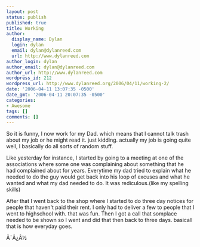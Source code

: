 ```yaml
---
layout: post
status: publish
published: true
title: Working
author:
  display_name: Dylan
  login: dylan
  email: dylan@dylanreed.com
  url: http://www.dylanreed.com
author_login: dylan
author_email: dylan@dylanreed.com
author_url: http://www.dylanreed.com
wordpress_id: 212
wordpress_url: http://www.dylanreed.org/2006/04/11/working-2/
date: '2006-04-11 13:07:35 -0500'
date_gmt: '2006-04-11 20:07:35 -0500'
categories:
- Awesome
tags: []
comments: []
---
```

<p>So it is funny, I now work for my Dad. which means that I cannot talk trash about my job or he might read it. just kidding. actually my job is going quite well, I basically do all sorts of random stuff.</p>
<p>Like yesterday for instance, I started by going to a meeting at one of the associations where some one was complaining about something that he had complained about for years. Everytime my dad tried to explain what he needed to do the guy would get back into his loop of excuses and what he wanted and what my dad needed to do. It was rediculous.(like my spelling skills)</p>
<p>After that I went back to the shop where I started to do three day notices for people that haven't paid their rent. I only had to deliver a few to people that I went to highschool with. that was fun. Then I got a call that somplace needed to be shown so I went and did that then back to three days. basicall that is how everyday goes.</p>
<p>&Atilde;&macr;&Acirc;&iquest;&Acirc;&frac12;</p>
